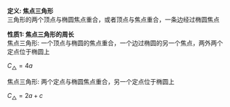 **定义: 焦点三角形**  
三角形的两个顶点与椭圆焦点重合，或者顶点与焦点重合，一条边经过椭圆焦点  
  
**性质1: 焦点三角形的周长**  
焦点三角形: 一个顶点与椭圆的焦点重合，一个边过椭圆的另一个焦点，两外两个定点位于椭圆上  
  
$C_{\triangle}=4a$  
  
焦点三角形: 两个定点与椭圆焦点重合，另一个定点位于椭圆上  
  
$C_{\triangle}=2a+c$  
